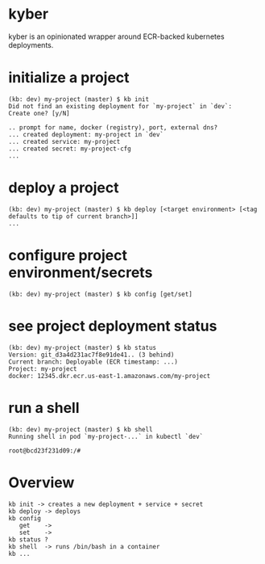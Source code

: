 # kyber

kyber is an opinionated wrapper around ECR-backed kubernetes deployments.

# initialize a project

```
(kb: dev) my-project (master) $ kb init
Did not find an existing deployment for `my-project` in `dev`:
Create one? [y/N]

.. prompt for name, docker (registry), port, external dns?
... created deployment: my-project in `dev`
... created service: my-project
... created secret: my-project-cfg
...
```


# deploy a project

```
(kb: dev) my-project (master) $ kb deploy [<target environment> [<tag defaults to tip of current branch>]]
...
```


# configure project environment/secrets

```
(kb: dev) my-project (master) $ kb config [get/set]
```

# see project deployment status

```
(kb: dev) my-project (master) $ kb status
Version: git_d3a4d231ac7f8e91de41.. (3 behind)
Current branch: Deployable (ECR timestamp: ...)
Project: my-project
docker: 12345.dkr.ecr.us-east-1.amazonaws.com/my-project
```

# run a shell

```
(kb: dev) my-project (master) $ kb shell
Running shell in pod `my-project-...` in kubectl `dev`

root@bcd23f231d09:/#

```

# Overview

```
kb init -> creates a new deployment + service + secret
kb deploy -> deploys
kb config
   get    ->
   set    ->
kb status ?
kb shell  -> runs /bin/bash in a container
kb ...
```
